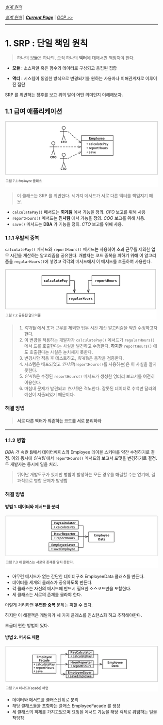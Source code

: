 *[설계 원칙](../설계%20원칙)*

*[설계 원칙](../설계%20원칙)* 
| ***[Current Page]()*** 
| *[OCP >>](../08/8.%20개방-폐쇄%20원칙)*

---

# 1. SRP : 단일 책임 원칙

> 하나의 **모듈**은 하나의, 오직 하나의 **액터**에 대해서만 책임져야 한다.

- **모듈** : 소스파일 혹은 함수와 데이터로 구성되고 응집된 집합

- **액터** : 시스템이 동일한 방식으로 변경되기를 원하는 사용자나 이해관계자로 이루어진 집단

SRP 를 위반하는 징후를 보고 위의 말이 어떤 의미인지 이해해보자.

## 1.1 급여 애플리케이션

![Employee 클래스](img/07.01.png)


> 이 클래스는 SRP 를 위반한다. 세가지 메서드가 서로 다른 액터를 책임지기 때문.
 
 - `calculatePay()` 메서드는 **회계팀** 에서 기능을 정의. *CFO* 보고를 위해 사용
 - `reportHours()` 메서드는 **인사팀** 에서 기능을 정의. *COO* 보고를 위해 사용.
 - `save()` 메서드는 **DBA** 가 기능을 정의. *CTO* 보고를 위해 사용.

### 1.1.1 우발적 중복
 
 `calculatePay()` 메서드와 `reportHours()` 메서드는 사용하여 초과 근무를 제외한 
 업무 시간을 계산하는 알고리즘을 공유한다.
  개발자는 코드 중복을 피하기 위해 이 알고리즘을 `regularHours()`에 넣었고 각각의 
 메서드에서 이 메서드를 호출하여 사용한다.

![공유된 알고리즘](img/07.02.png)
 
> 1. *회계팀* 에서 초과 근무를 제외한 업무 시간 계산 알고리즘을 약간 수정하고자 한다.
> 2. 이 변경을 적용하는 개발자가 `calculatePay()` 메서드가 `regularHours()` 메서
>드를 호출한다는 사실을 발견하고 수정한다. **하지만** `reportHours()` 에도 호출된다는
> 사실은 눈치채지 못한다.
> 3. 변경사항 적용 후 테스트하고, *회계팀*은 동작을 검증한다.
> 4. 시스템은 배포되었고 *인사팀*(`reportHours()`를 사용하는)은 이 사실을 알지 못한다.
> 5. *인사팀*은 수정된 `reportHours()` 메서드가 생성한 엉터리 보고서를 여전히 이용한다.
> 6. 마침내 문제가 발견되고 *인사팀*은 격노한다. 잘못된 데이터로 수백만 달러의 예산이 
>지출되었기 때문이다.

### 해결 방법

>#### 서로 다른 액터가 의존하는 코드를 서로 분리하라

---

### 1.1.2 병합

 *DBA 가 속한 팀*에서 데이터베이스의 Employee 테이블 스키마를 약간 수정하기로 결정.
 이와 동시에 *인사팀* 에서 `reportHours()` 메서드의 보고서 포맷을 변경하기로 결정.
 두 개발자는 동시에 일을 처리.
 
 > 뛰어난 개발도구가 있지만 병합이 발생하는 모든 경우를 해결할 수는 없기에, 결과적으로
 > 병합 문제가 발생함

 ### 해결 방법
 
 #### 방법 1. 데이터와 메서드를 분리
 
 ![데이터와 메서드를 분리](img/07.03.png)
 
 * 아무런 메서드가 없는 간단한 데이터구조 EmployeeData 클래스를 만든다.
 * 데이터를 세개의 클래스가 공유하도록 만든다.
 * 각 클래스는 자신의 메서드에 반드시 필요한 소스코드만을 포함한다.
 * 세 클래스는 서로의 존재를 몰라야 한다.
 
이렇게 처리하면 **우연한 중복** 문제는 피할 수 있다.

하지만 이 해결책은 개발자가 세 가지 클래스를 인스턴스화 하고 추적해야한다.

조금더 편한 방법이 있다. 
 
 #### 방법 2. 퍼사드 패턴
 
![퍼사드 패턴](img/07.04.png)

 * 데이터와 메서드를 클래스단위로 분리
 * 해당 클래스들을 포함하는 클래스 EmployeeFacade 를 생성
 * 세 클래스의 객체를 가지고있으며 요청된 메서드 기능을 해당 객체로 위임하는 일을 책임짐
